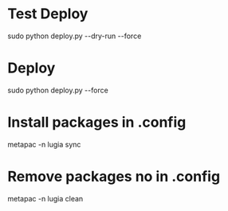 # Test Deploy
sudo python deploy.py --dry-run --force

# Deploy
sudo python deploy.py --force

# Install packages in .config
metapac -n lugia sync

# Remove packages no in .config
metapac -n lugia clean